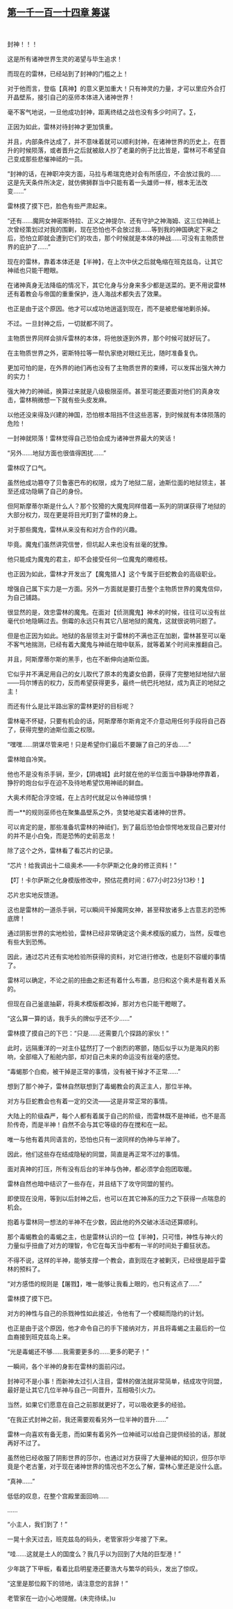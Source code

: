 ## [第一千一百一十四章 筹谋](https://www.xxbiquge.com/11_11222/9057934.html)
﻿

  封神！！！

  这是所有诸神世界生灵的渴望与毕生追求！

  而现在的雷林，已经站到了封神的门槛之上！

  对于他而言，登临【真神】的意义更加重大！只有神灵的力量，才可以里应外合打开晶壁系，接引自己的巫师本体进入诸神世界！

  毫不客气地说，一旦他成功封神，距离终结之战也没有多少时间了。∑，

  正因为如此，雷林对待封神才更加慎重。

  并且，内部条件达成了，并不意味着就可以顺利封神，在诸神世界的历史上，在晋升的时候陨落，或者晋升之后就被敌人抄了老巢的例子比比皆是，雷林可不希望自己变成那些悲催神祗的一员。

  “封神的话，在神职冲突方面，马拉与希瑞克绝对会有所感应，不会放过我的……这是先天条件所决定，就仿佛狮群当中只能有着一头雄师一样，根本无法改变……”

  雷林摸了摸下巴，脸色有些严肃起来。

  “还有……魔网女神密斯特拉、正义之神提尔、还有守护之神海姆、这三位神祗上次曾经策划过对我的围剿，现在恐怕也不会放过我……等到我的神国确定下来之后，恐怕立即就会遭到它们的攻击，那个时候就是本体的神战……可没有主物质世界的庇护了……”

  现在的雷林，靠着本体还是【半神】，在上次中伏之后就龟缩在班克兹岛，让其它神祗也只能干瞪眼。

  在诸神真身无法降临的情况下，其它化身与分身来多少都是送菜的。更不用说雷林还有着教会与帝国的重重保护，连人海战术都失去了效果。

  也正是由于这个原因。他才可以成功地逍遥到现在，而不是被悲催地剿杀掉。

  不过。一旦封神之后，一切就都不同了。

  主物质世界同样会排斥雷林的本体，将他放逐到外界，那个时候可就好玩了。

  在主物质世界之外，密斯特拉等一帮仇家绝对眼红无比，随时准备复仇。

  更加可怕的是，在外界的祂们再也没有了主物质世界的束缚，可以发挥出强大神力的实力！

  强大神力的神祗，换算过来就是八级极限巫师。甚至可能还要面对他们的真身攻击，雷林稍微想一下就有些头皮发麻。

  以他还没来得及兴建的神国，恐怕根本阻挡不住这些恶客，到时候就有本体陨落的危险！

  一封神就陨落！雷林觉得自己恐怕会成为诸神世界最大的笑话！

  “另外……地狱方面也很值得困扰……”

  雷林叹了口气。

  虽然他成功篡夺了贝鲁塞巴布的权限，成为了地狱二层，迪斯位面的地狱领主，甚至还成功隐瞒了自己的身份。

  但阿斯摩蒂尔斯是什么人？那个狡猾的大魔鬼同样借着一系列的阴谋获得了地狱的大部分权力，现在更是将目光盯到了雷林的身上。

  对于那些魔鬼，雷林从来没有和对方合作的兴趣。

  毕竟。魔鬼们虽然讲究信誉，但坑起人来也没有丝毫的犹豫。

  他只能成为魔鬼的君主，却不会接受任何一位魔鬼的橄榄枝。

  也正因为如此，雷林才开发出了【魔鬼猎人】这个专属于巨蛇教会的高级职业。

  增强自己属下实力是一方面。另外一方面就是要打击整个主物质世界的魔鬼信仰，为自己铺路。

  很显然的是，效忠雷林的魔鬼。在面对【侦测魔鬼】神术的时候，往往可以没有丝毫代价地隐瞒过去。倒霉的永远只有其它八层地狱的魔鬼，这就很说明问题了。

  但是也正因为如此。地狱的各层领主对于雷林的不满也正在加剧，雷林甚至可以毫不客气地揣测，已经有着大魔鬼与神祗在暗中联系，就等着某个时间来推翻自己。

  并且，阿斯摩蒂尔斯的黑手，也在不断伸向迪斯位面。

  它似乎并不满足用自己的女儿取代了原本的鬼婆女伯爵，获得了完整地狱地狱六层——玛尔博吉的权力，反而希望获得更多，最终一统巴托地狱，成为真正的地狱之主！

  而还有什么是比半路出家的雷林更好的目标呢？

  雷林毫不怀疑，只要有机会的话，阿斯摩蒂尔斯肯定不介意动用任何手段将自己吞了，获得完整的迪斯位面之权限。

  “嘿嘿……阴谋尽管来吧！只是希望你们最后不要蹦了自己的牙齿……”

  雷林暗自冷笑。

  他也不是没有杀手锏，至少，【阴魂城】此时就在他的半位面当中静静地停靠着，狰狞的炮台似乎在迫不及待地希望饮用神祗的鲜血。

  大奥术师配合浮空城，在上古时代就足以令神祗惊惧！

  而一**的规则巫师也在聚集晶壁系之外，贪婪地凝实着诸神的世界。

  可以肯定的是，那些准备坑雷林的神祗们，到了最后恐怕会惊愕地发现自己要对付的并不是小白兔，而是恐怖的史前恶龙！

  除了这个之外，雷林看了看芯片的记录。

  “芯片！给我调出十二级奥术——卡尔萨斯之化身的修正资料！”

  【叮！卡尔萨斯之化身模版修改中，预估花费时间：677小时23分13秒！】

  芯片忠实地反馈道。

  这也是雷林的一道杀手锏，可以瞬间干掉魔网女神，甚至释放诸多上古意志的恐怖底牌！

  通过阴影世界的实地检验，雷林已经非常确定这个奥术模版的威力，当然，反噬也有些大到恐怖。

  因此，通过芯片还有实地检验所获得的资料，对它进行修改，也是刻不容缓的事情了。

  雷林可以确定，不论之前的扭曲之影还有着什么布置，总归和这个奥术是有着关系的。

  但现在自己釜底抽薪，将奥术模版都改掉，那对方也只能干瞪眼了。

  “这么算一算的话，我手头的牌似乎还不少……”

  雷林摸了摸自己的下巴：“只是……还需要几个探路的家伙！”

  此时，远隔重洋的一对主仆猛然打了一个剧烈的寒颤，随后似乎以为是海风的影响，全部缩入了船舱内部，却对自己未来的命运没有丝毫的感觉。

  “毒蝎那个白痴，被干掉是正常的事情，没有被干掉才不正常……”

  想到了那个神子，雷林自然联想到了毒蝎教会的真正主人，那位半神。

  对方与巨蛇教会也有着一定的交流——这是非常正常的事情。

  大陆上的阶级森严，每个人都有着属于自己的阶级，而雷林既不是神祗，也不是高阶传奇，而是半神！自然不会与其它等级的存在搅和在一起。

  唯一与他有着共同语言的，恐怕也只有一波同样的伪神与半神了。

  因此，他们这些存在结成隐秘的同盟，简直是再正常不过的事情。

  面对真神的打压，所有没有后台的半神与伪神，都必须学会抱团取暖。

  雷林自然也暗中结识了一些存在，并且结下了攻守同盟的誓约。

  即使现在没用，等到以后封神之后，也可以在其它神系的压力之下获得一点喘息的机会。

  抱着与雷林同一想法的半神不在少数，因此他的外交破冰活动还算顺利。

  那个毒蝎教会的毒蝎之主，也是雷林认识的一位【半神】，只可惜，神性与神火的力量似乎扭曲了对方的理智，令它在每天当中都有一半的时间处于癫狂状态。

  不得不说，这样的半神，能够支撑一个教会，直到现在才被剿灭，已经很是超乎雷林的预料了。

  “对方感悟的规则是【屠戮】，唯一能够让我看上眼的，也只有这点了……”

  雷林摸了摸下巴。

  对方的神性与自己的杀戮神性如此接近，令他有了一个模糊而隐约的计划。

  也正是由于这个原因，他才命令自己的手下接纳对方，并且将毒蝎之主最后的一位血裔接到班克兹岛上来。

  “光是毒蝎还不够……我需要更多的……更多的靶子！”

  一瞬间，各个半神的身影在雷林的面前闪过。

  封神可不是小事！而新神太过引人注目，雷林的做法就非常简单，结成攻守同盟，最好是让其它几位半神与自己一同晋升，互相吸引火力。

  当然，如果它们愿意在自己之前那就更好了，可以吸收更多的经验。

  “在我正式封神之前，我还需要观看另外一位半神的晋升……”

  雷林一向喜欢有备无患，而如果有着另外一位神祗可以给自己提供经验的话，那就再好不过了。

  虽然他已经收服了阴影世界的莎尔，也通过对方获得了大量神祗的知识，但莎尔毕竟是个老古董，对于现在诸神世界的情况也不怎么了解，雷林心里还是没什么底。

  “真神……”

  低低的叹息，在整个宫殿里面回响……

  ……

  “小主人，我们到了！”

  一晃十余天过去，班克兹岛的码头，老管家将少年接了下来。

  “哇……这就是土人的国度么？我几乎以为回到了大陆的巨型港！”

  少年跳了下甲板，看着比启明星港还要浩大与繁华的码头，发出了惊叹。

  “这里是那位殿下的领地，请注意您的言辞！”

  老管家在一边小心地提醒。(未完待续。)u

  
